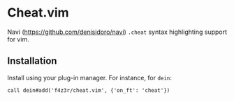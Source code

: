 # Cheat.vim

Navi (https://github.com/denisidoro/navi) `.cheat` syntax highlighting support for vim.

## Installation

Install using your plug-in manager. For instance, for `dein`:

```vim
call dein#add('f4z3r/cheat.vim', {'on_ft': 'cheat'})
```
